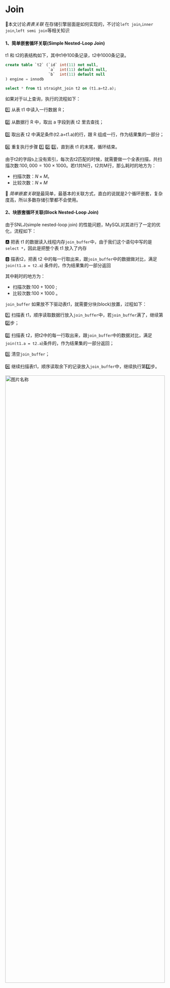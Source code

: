 # Join

🔞本文讨论*表表关联* 在存储引擎层面是如何实现的，不讨论`left join`,`inner join`,`left semi join`等相关知识

#### 1、简单嵌套循环关联(Simple Nested-Loop Join)

t1 和 t2的表结构如下，其中t1中100条记录，t2中1000条记录。

```sql
create table `t2` (`id` int(11) not null,
                   `a`  int(11) default null,
                   `b`  int(11) default null
) engine = innodb
```

```sql
select * from t1 straight_join t2 on (t1.a=t2.a);
```

如果对于以上查询，执行的流程如下：

:one: 从表 t1 中读入一行数据 R；

:two: 从数据行 R 中，取出 a 字段到表 t2 里去查找；

:three: 取出表 t2 中满足条件(t2.a=t1.a)的行，跟 R 组成一行，作为结果集的一部分；

:four: 重复执行步骤 :one: :two: :three:，直到表 t1 的末尾，循环结束。

由于t2的字段`b`上没有索引，每次去t2匹配的时候，就需要做一个全表扫描，共扫描次数:$100,000 = 100\times1000$。若t1共N行，t2共M行，那么耗时的地方为：

* 扫描次数：$N\times M$。
* 比较次数：$N \times M$

🎈 *简单嵌套关联*是最简单，最基本的关联方式，直白的说就是2个循环嵌套，复杂度高，所以多数存储引擎都不会使用。

#### 2、块嵌套循环关联(Block Nested-Loop Join)

由于SNLJ(simple nested-loop join) 的性能问题，MySQL对其进行了一定的优化，流程如下：

:a: 把表 t1 的数据读入线程内存`join_buffer`中，由于我们这个语句中写的是 `select *`，因此是把整个表 t1 放入了内存

:b: 描表t2，把表 t2 中的每一行取出来，跟`join_buffer`中的数据做对比，满足`join(t1.a = t2.a`) 条件的，作为结果集的一部分返回

其中耗时的地方为：

* 扫描次数:$100+1000$ ; 
* 比较次数:$100 \times 1000$ 。

`join_buffer` 如果放不下驱动表t1，就需要分块(block)放置，过程如下：

1️⃣ 扫描表 t1，顺序读取数据行放入`join_buffer`中，若`join_buffer`满了，继续第:two:步；

2️⃣ 扫描表 t2，把t2中的每一行取出来，跟`join_buffer`中的数据对比，满足`join(t1.a = t2.a`)条件的，作为结果集的一部分返回；

3️⃣ 清空`join_buffer`；

4️⃣ 继续扫描表t1，顺序读取余下的记录放入`join_buffer`中，继续执行第:two:步。

<img src="../book-doc/img/myl/39.jpg" width = 100% height = 70% alt="图片名称" align=center /> 

耗时的地方为：

* 扫描次数： $N+ \lambda \times M$
* 比较次数：$N \times M$

> 比如这里 $\lambda$ 取值2，那么就表示驱动表要分两次才能放入 `join_buffer`，即$\lambda = ceiling(\frac{t1\_size}{join\_buffer\_size})$
>
> * 扫描次数：$N+ 2\times M$ :warning: 扫描过程是很消耗IO资源的
> * 比较次数：$N \times M$
>
> 直观上理解为：驱动表t1需要划分为多少份才能装进`join_buffer`内，可见驱动表通常是使用较小的表，因为驱动表越小，$\lambda$ 越小，扫描次数越小，效率越高。
>
> :tipping_hand_man: 为了使得更小的占用`join_buffer`应该使用过滤谓词，而且只选择必要字段
>
> :tipping_hand_woman: BNLJ在应对大表Join的时候性能很差

🎈可以发现BNLJ相对于SNLJ来说的优势是，BNLJ的优势是将驱动表分块放入内存中，批量的和被驱动表比对，而不需要像SNLJ那样一次次的从驱动表中获取数据。

#### 3、索引嵌套循环关联(Index Nested-Loop Join)

t1 和 t2的表结构如下，其中t1中100条记录，t2中1000条记录。

```sql
create table `t2` (`id` int(11) not null,
                   `a`  int(11) default null,
                   `b`  int(11) default null,
                   primary key (`id`),
                   key `a` (`a`)
) engine = innodb
```

```sql
select * from t1 straight_join t2 on (t1.a = t2.a);
```

如果对于以上查询，执行的流程如下：

:one: 从表 t1 中读入一行数据 R；

:two: 从数据行 R 中，取出 a 字段到表 t2 里去查找(**该查询过程会使用到t2表字段b上的索引**)；

:three: 取出表 t2 中满足条件(t2.a=t1.a)的行，跟 R 组成一行，作为结果集的一部分；

:four: 重复执行步骤 :one: :two: :three:，直到表 t1 的末尾，循环结束。

<img src="../book-doc/img/myl/38.jpg" width = 100% height = 70% alt="图片名称" align=center />  



整个过程如上图。若t1共M行，t2共N行，那么耗时操作为：

* 扫描操作：$ N + N \times2\times\log_2^M $[^1]
* 比对操作：t2的二级索引树高度 + t2的主键索引树高度

> [^1]: N : 为t1表扫描次数；查询t2表使用`b`字段的索引,并且需要回表，因此是2倍的 $log_2^M$​

🎈 索引嵌套循环关联使用了索引，能够加速关联过程，是一个不错的选择。

#### 4、批量key值访问-索引嵌套循环关联(Batched Key Access)

Batched Key Accesss(BKA)算法，是对INLJ(Index Nested Loop Join) 算法的优化。INLJ的逻辑是，从驱动表`t1`，一行行取出a的值，再到被驱动表t2做`join`，对于表`t2`来说，每次都是匹配一个值，这样效率不高，回想BNLJ中我们将驱动表加载到`join_buffer`中，就能利用MRR[^2], 一起传给`t2`，从而达到匹配多个值的目标。

<img src="../book-doc/img/myl/41.jpg" width = 100% height = 70% alt="图片名称" align=center /> 

> [^2]:Multi-Range Read :多范围读  

##### 4.1-MRR(Multi-Range Read)

```sql
create table t1(id int primary key, a int, b int, index(a)); 
-- t1 插入1000行数据，每行的a = 1001-id，即表t1中的字段a是逆序的
create table t2 like t1;  -- 在表t2中插入 100w 数据
```

```sql
select * from t1 where a>=1 and a<=100;
```

如上查询中，涉及回表过程，*回表是一行行搜索主键索引的*。但是随着a的值递增顺序查询的话，id的值就变成随机的了，那么就会出现随机访问磁盘，性能相对较差。因为大多数的数据都是按照主键递增顺序插入的，所以我们可以认为，如果按照主键的递增顺序查询的话，对磁盘的读比较接近顺序读，能够提升读性能。所以MRR 优化的设计思路是这样的：

:one: 根据索引`a`，定位到满足条件的记录，将`id`值放入`read_rnd_buffer`中 ; (如果`read_rnd_buffer`放满了，就会先执行:two: :three: 步骤

:two: 将`read_rnd_buffer`中的`id`进行递增排序；

:three: 排序后的`id`数组，依次到主键`id`索引中查记录，并作为结果返回。

<img src="../book-doc/img/myl/40.jpg" width = 100% height = 70% alt="图片名称" align=center />

🎈MRR 提升性能的核心在于，查询语句在索引 `a` 上做的是一个范围查询(即多值查询)，可以得到足够多的主键 `id`。这样通过排序以后，再去主键索引查数据，才能体现出“顺序性”的优势。

------

#### x something 

🤣上面涉及的BNLJ、INLJ、BKA+MRR都是MySQL正在使用的Join方式。MySQL在国内应该是普及度最大的开源数据库，故这些内容非常值得了解。

😒索引的存在，不仅降低了查询latency，而且提升了关联的效率，但是维护索引也是有成本的，很多OLAP engine 中是没有索引这个概念的。

```sql
select * from t1 join t2 on (t1.b=t2.b) where t2.b>=1 and t2.b<=2000;
--b字段无索引
--t1 1000 记录； t2 1000,000记录
```

如上查询按照BNLJ来进行关联的话，取出`t1`所有字段放入`join_buffer` 中(:warning: 内存中结构是一个无序数组)，扫描`t2`时，需要取出每一行跟`join_buffer`(1000行只需要已个block)比对:

:a: `(t1.b=t2.b)` 不满足，跳过

:b: `(t1.b=t2.b)` 满足时，进一步判断`t2.b in [1,2000]`中，是放入结果集，否则跳过

其中:a:步骤的*是否相等*判断次数是 $1000 \times 1000,000 = 1000,000,000 $ 次，试想一下，如果在`join_buffer`维护的是哈希表的话，那么10亿次判断，不就是1000,000次hash查找了吗？这就说到了众多存储引擎使用的 *Hash Join* 就是这个思路。

#### 5、哈希关联(Hash Join )[^3]







[^3]: https://en.wikipedia.org/wiki/Hash_join

